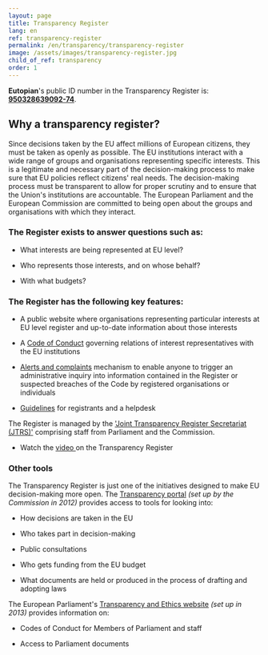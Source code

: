 ```yaml
---
layout: page
title: Transparency Register
lang: en
ref: transparency-register
permalink: /en/transparency/transparency-register
image: /assets/images/transparency-register.jpg
child_of_ref: transparency
order: 1
---
```


**Eutopian**'s public ID number in the Transparency Register is: [**950328639092-74**](https://ec.europa.eu/transparencyregister/public/consultation/displaylobbyist.do?id=950328639092-74&isListLobbyistView=true).

## Why a transparency register?

Since decisions taken by the EU affect millions of European citizens, they must be taken as openly as possible. The EU institutions interact with a wide range of groups and organisations representing specific interests. This is a legitimate and necessary part of the decision-making process to make sure that EU policies reflect citizens' real needs. The decision-making process must be transparent to allow for proper scrutiny and to ensure that the Union's institutions are accountable. The European Parliament and the European Commission are committed to being open about the groups and organisations with which they interact.

### The Register exists to answer questions such as:

-   What interests are being represented at EU level?

-   Who represents those interests, and on whose behalf?

-   With what budgets?

### The Register has the following key features:

-   A public website where organisations representing particular interests at EU level register and up-to-date information about those interests

-   A [Code of Conduct](http://ec.europa.eu/transparencyregister/public/staticPage/displayStaticPage.do?reference=CODE_OF_CONDUCT&locale=en) governing relations of interest representatives with the EU institutions

-   [Alerts and complaints](http://ec.europa.eu/transparencyregister/public/staticPage/displayStaticPage.do?reference=ALERTS_COMPLAINTS&locale=en) mechanism to enable anyone to trigger an administrative inquiry into information contained in the Register or suspected breaches of the Code by registered organisations or individuals

-   [Guidelines](http://ec.europa.eu/transparencyregister/public/staticPage/displayStaticPage.do?reference=GUIDELINES&locale=en) for registrants and a helpdesk

The Register is managed by the ['Joint Transparency Register Secretariat (JTRS)'](http://ec.europa.eu/transparencyregister/public/staticPage/displayStaticPage.do?reference=CONTACT_US&locale=en) comprising staff from Parliament and the Commission.

-   Watch the [video ](http://www.europarltv.europa.eu/en/player.aspx?pid=19e378f8-9ac2-46ce-a894-a5f500bce727)on the Transparency Register

### Other tools

The Transparency Register is just one of the initiatives designed to make EU decision-making more open. The [Transparency portal](http://ec.europa.eu/transparency/index_en.htm) *(set up by the Commission in 2012)* provides access to tools for looking into:

-   How decisions are taken in the EU

-   Who takes part in decision-making

-   Public consultations

-   Who gets funding from the EU budget

-   What documents are held or produced in the process of drafting and adopting laws

The European Parliament's [Transparency and Ethics website](http://www.europarl.europa.eu/at-your-service/en/transparency) *(set up in 2013)* provides information on:

-   Codes of Conduct for Members of Parliament and staff

-   Access to Parliament documents
